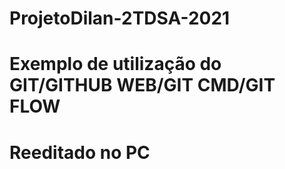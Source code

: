 # ProjetoDilan-2TDSA-2021
# Exemplo de utilização do GIT/GITHUB WEB/GIT CMD/GIT FLOW
# Reeditado no PC
